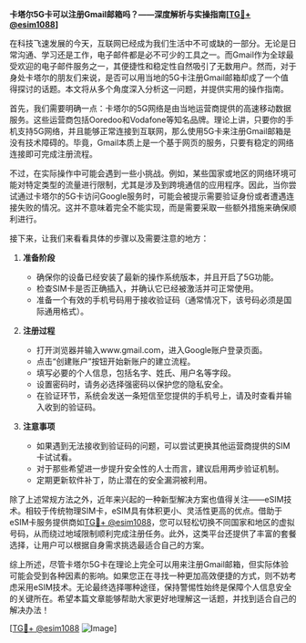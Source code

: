 **卡塔尔5G卡可以注册Gmail邮箱吗？——深度解析与实操指南[[TG💪+ @esim1088](https://t.me/s/esim1088)]**

在科技飞速发展的今天，互联网已经成为我们生活中不可或缺的一部分。无论是日常沟通、学习还是工作，电子邮件都是必不可少的工具之一。而Gmail作为全球最受欢迎的电子邮件服务之一，其便捷性和稳定性自然吸引了无数用户。然而，对于身处卡塔尔的朋友们来说，是否可以用当地的5G卡注册Gmail邮箱却成了一个值得探讨的话题。本文将从多个角度深入分析这一问题，并提供实用的操作指南。

首先，我们需要明确一点：卡塔尔的5G网络是由当地运营商提供的高速移动数据服务。这些运营商包括Ooredoo和Vodafone等知名品牌。理论上讲，只要你的手机支持5G网络，并且能够正常连接到互联网，那么使用5G卡来注册Gmail邮箱是没有技术障碍的。毕竟，Gmail本质上是一个基于网页的服务，只要有稳定的网络连接即可完成注册流程。

不过，在实际操作中可能会遇到一些小挑战。例如，某些国家或地区的网络环境可能对特定类型的流量进行限制，尤其是涉及到跨境通信的应用程序。因此，当你尝试通过卡塔尔的5G卡访问Google服务时，可能会被提示需要验证身份或者遭遇连接失败的情况。这并不意味着完全不能实现，而是需要采取一些额外措施来确保顺利进行。

接下来，让我们来看看具体的步骤以及需要注意的地方：

1. **准备阶段**
   - 确保你的设备已经安装了最新的操作系统版本，并且开启了5G功能。
   - 检查SIM卡是否正确插入，并确认它已经被激活并可正常使用。
   - 准备一个有效的手机号码用于接收验证码（通常情况下，该号码必须是国际通用格式）。

2. **注册过程**
   - 打开浏览器并输入www.gmail.com，进入Google账户登录页面。
   - 点击“创建账户”按钮开始新账户的建立流程。
   - 填写必要的个人信息，包括名字、姓氏、用户名等字段。
   - 设置密码时，请务必选择强密码以保护您的隐私安全。
   - 在验证环节，系统会发送一条短信至您提供的手机号上，请及时查看并输入收到的验证码。

3. **注意事项**
   - 如果遇到无法接收到验证码的问题，可以尝试更换其他运营商提供的SIM卡试试看。
   - 对于那些希望进一步提升安全性的人士而言，建议启用两步验证机制。
   - 定期更新软件补丁，防止潜在的安全漏洞被利用。

除了上述常规方法之外，近年来兴起的一种新型解决方案也值得关注——eSIM技术。相较于传统物理SIM卡，eSIM具有体积更小、灵活性更高的优点。借助于eSIM卡服务提供商如[TG💪+ @esim1088](https://t.me/s/esim1088)，您可以轻松切换不同国家和地区的虚拟号码，从而绕过地域限制顺利完成注册任务。此外，这类平台还提供了丰富的套餐选择，让用户可以根据自身需求挑选最适合自己的方案。

综上所述，尽管卡塔尔5G卡在理论上完全可以用来注册Gmail邮箱，但实际体验可能会受到各种因素的影响。如果您正在寻找一种更加高效便捷的方式，则不妨考虑采用eSIM技术。无论最终选择哪种途径，保持警惕性始终是保障个人信息安全的关键所在。希望本篇文章能够帮助大家更好地理解这一话题，并找到适合自己的解决办法！

[[TG💪+ @esim1088](https://t.me/s/esim1088) ![Image](https://i.postimg.cc/4NQfJmqS/Snipaste-2025-05-13-00-14-12.png)]